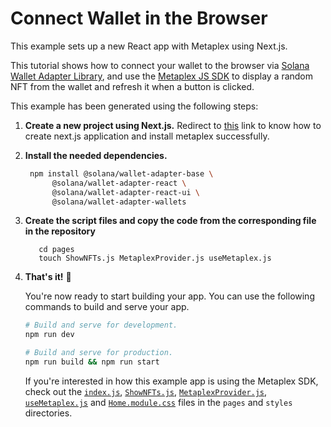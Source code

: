 # Connect Wallet in the Browser

This example sets up a new React app with Metaplex using Next.js.

This tutorial shows how to connect your wallet to the browser via [Solana Wallet Adapter Library](https://github.com/solana-labs/wallet-adapter), and use the [Metaplex JS SDK](https://github.com/metaplex-foundation/js) to display a random NFT from the wallet and refresh it when a button is clicked.

This example has been generated using the following steps:

1. **Create a new project using Next.js.**
    Redirect to [this](https://github.com/metaplex-foundation/js-examples/tree/main/getting-started-nextjs) link to know how to create next.js application and install metaplex successfully.

2. **Install the needed dependencies.**

   ```sh
    npm install @solana/wallet-adapter-base \
         @solana/wallet-adapter-react \
         @solana/wallet-adapter-react-ui \
         @solana/wallet-adapter-wallets
   ```

3. **Create the script files and copy the code from the corresponding file in the repository**
   ```
      cd pages
      touch ShowNFTs.js MetaplexProvider.js useMetaplex.js
   ```

4. **That's it!** 🎉

   You're now ready to start building your app. You can use the following commands to build and serve your app.

   ```sh
   # Build and serve for development.
   npm run dev

   # Build and serve for production.
   npm run build && npm run start
   ```

   If you're interested in how this example app is using the Metaplex SDK, check out the [`index.js`](./pages/index.js), [`ShowNFTs.js`](./pages/ShowNFTs.js), [`MetaplexProvider.js`](./pages/MetaplexProvider.js), [`useMetaplex.js`](./pages/useMetaplex.js) and [`Home.module.css`](./styles/Home.module.css) files in the `pages` and `styles` directories.
